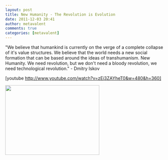 ```yaml
---
layout: post
title: New Humanity - The Revolution is Evolution
date: 2011-12-03 20:41
author: metavalent
comments: true
categories: [metavalent]
---
```

"We believe that humankind is currently on the verge of a complete collapse of it's value structures. We believe that the world needs a new social formation that can be based around the ideas of transhumanism. New Humanity. We need revolution, but we don't need a bloody revolution, we need technological revolution." - Dmitry Iskov

[youtube http://www.youtube.com/watch?v=zEi3ZAYheT0&w=480&h=360]

<a href="http://metavalent.files.wordpress.com/2011/12/avatar-project-2045.png" rel="attachment wp-att-1540"><img src="http://metavalent.com/wp-content/uploads/2011/12/avatar.project.2045-300x223.png" alt="" title="The Avatar Project: Russia 2045" loading="lazy" width="300" height="223" class="size-medium wp-image-1540" /></a>
